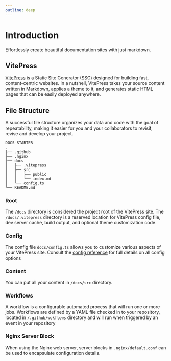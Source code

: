 ```yaml
---
outline: deep
---
```


# Introduction

Effortlessly create beautiful documentation sites with just markdown.

## VitePress

[VitePress](https://vitepress.dev/) is a Static Site Generator (SSG) designed for building fast, content-centric websites. In a nutshell, VitePress takes your source content written in Markdown, applies a theme to it, and generates static HTML pages that can be easily deployed anywhere.

## File Structure

A successful file structure organizes your data and code with the goal of repeatability, making it easier for you and your collaborators to revisit, revise and develop your project.

```
DOCS-STARTER
.
├── .github
├── .nginx
├── docs
│   ├── .vitepress
│   ├── src
│   │   ├── public
│   │   └── index.md
│   └── config.ts
└── README.md
```

### Root

The `/docs` directory is considered the project root of the VitePress site. The `/docs/.vitepress` directory is a reserved location for VitePress config file, dev server cache, build output, and optional theme customization code.

### Config

The config file `docs/config.ts` allows you to customize various aspects of your VitePress site. Consult the [config reference](https://vitepress.dev/reference/site-config) for full details on all config options 

### Content

You can put all your content in `/docs/src` directory.

### Workflows

A workflow is a configurable automated process that will run one or more jobs. Workflows are defined by a YAML file checked in to your repository, located in `/.github/wokflows` directory and will run when triggered by an event in your repository

### Nginx Server Block

When using the Nginx web server, server blocks in `.nginx/default.conf` can be used to encapsulate configuration details.
